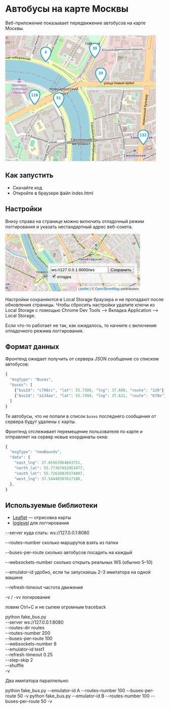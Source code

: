# Автобусы на карте Москвы

Веб-приложение показывает передвижение автобусов на карте Москвы.

<img src="screenshots/buses.gif">

## Как запустить

- Скачайте код
- Откройте в браузере файл index.html


## Настройки

Внизу справа на странице можно включить отладочный режим логгирования и указать нестандартный адрес веб-сокета.

<img src="screenshots/settings.png">

Настройки сохраняются в Local Storage браузера и не пропадают после обновления страницы. Чтобы сбросить настройки удалите ключи из Local Storage с помощью Chrome Dev Tools —> Вкладка Application —> Local Storage.

Если что-то работает не так, как ожидалось, то начните с включения отладочного режима логгирования.

## Формат данных

Фронтенд ожидает получить от сервера JSON сообщение со списком автобусов:

```js
{
  "msgType": "Buses",
  "buses": [
    {"busId": "c790сс", "lat": 55.7500, "lng": 37.600, "route": "120"},
    {"busId": "a134aa", "lat": 55.7494, "lng": 37.621, "route": "670к"},
  ]
}
```

Те автобусы, что не попали в список `buses` последнего сообщения от сервера будут удалены с карты.

Фронтенд отслеживает перемещение пользователя по карте и отправляет на сервер новые координаты окна:

```js
{
  "msgType": "newBounds",
  "data": {
    "east_lng": 37.65563964843751,
    "north_lat": 55.77367652953477,
    "south_lat": 55.72628839374007,
    "west_lng": 37.54440307617188,
  },
}
```



## Используемые библиотеки

- [Leaflet](https://leafletjs.com/) — отрисовка карты
- [loglevel](https://www.npmjs.com/package/loglevel) для логгирования

--server
куда слать: ws://127.0.0.1:8080

--routes-number
сколько маршрутов взять из папки

--buses-per-route
сколько автобусов посадить на каждый

--websockets-number
сколько открыть реальных WS (обычно 5–10)

--emulator-id
удобно, если ты запускаешь 2–3 имитатора на одной машине

--refresh-timeout
частота движения

-v / -vv
логирование

ловим Ctrl+C и не сыпем огромным traceback


python fake_bus.py \
  --server ws://127.0.0.1:8080 \
  --routes-dir routes \
  --routes-number 200 \
  --buses-per-route 100 \
  --websockets-number 8 \
  --emulator-id test1 \
  --refresh-timeout 0.25 \
  --step-skip 2 \
  --shuffle \
  -v



Два имитатора параллельно:

python fake_bus.py --emulator-id A --routes-number 100 --buses-per-route 50 -v
python fake_bus.py --emulator-id B --routes-number 100 --buses-per-route 50 -v

